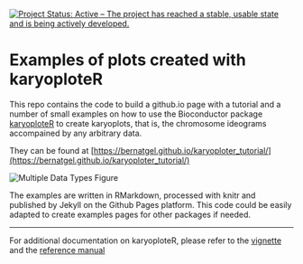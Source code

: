 [![Project Status: Active – The project has reached a stable, usable state and is being actively developed.](http://www.repostatus.org/badges/latest/active.svg)](http://www.repostatus.org/#active)

# Examples of plots created with karyoploteR

This repo contains the code to build a github.io page with a tutorial and a number of small examples on how to use the Bioconductor package [karyoploteR](http://bioconductor.org/packages/karyoploteR) 
to create karyoplots, that is, the chromosome ideograms accompained by any arbitrary
data.

They can be found at [https://bernatgel.github.io/karyoploter_tutorial/](https://bernatgel.github.io/karyoploter_tutorial/)

![Multiple Data Types Figure](docs/Examples/MultipleDataTypes/figure/Figure-1.png?raw=true "Multiple Data Types")

The examples are written in RMarkdown, processed with knitr and published by Jekyll on the Github Pages platform. This code could be easily adapted to create examples pages for other packages if needed.

*** 

For additional documentation on karyoploteR, please refer to the [vignette](http://bioconductor.org/packages/devel/bioc/vignettes/karyoploteR/inst/doc/karyoploteR.pdf) and the [reference manual](http://bioconductor.org/packages/devel/bioc/manuals/karyoploteR/man/karyoploteR.pdf)

